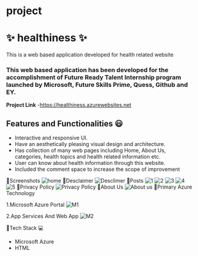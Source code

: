 # project
# ✨ healthiness ✨

This is a web based application developed for health related website

### This web based application has  been developed for the accomplishment of Future Ready Talent Internship program launched by Microsoft, Future Skills Prime, Quess, Github and EY.


**Project Link** -https://healthiness.azurewebsites.net

## Features and Functionalities 😃

- Interactive and responsive UI.
- Have an aesthetically pleasing visual design and architecture.
- Has collection of many web pages including Home, About Us, categories, health topics and health related information etc.
- User can know about health information through this website.
- Included the comment space to increase the scope of improvement 

🔗Screenshots
![home](https://user-images.githubusercontent.com/118965406/203961387-dfe710b3-619a-4dae-8824-ec8a6620c5e5.png)
🔗Desclaimer
![Desclimer](https://user-images.githubusercontent.com/118965406/203962030-2cb4c9fe-d911-448f-b96e-aa02a1e970ae.jpg)
🔗Posts
![1](https://user-images.githubusercontent.com/118965406/203962157-78562925-7a14-44e1-80e7-dabf4055fc86.jpg)
![2](https://user-images.githubusercontent.com/118965406/203962370-7a7b081c-9949-4077-8ef3-a759e456c1a9.jpg)
![3](https://user-images.githubusercontent.com/118965406/203962536-082af374-e48c-417c-9c89-35b82a23d903.jpg)
![4](https://user-images.githubusercontent.com/118965406/203962618-484c13b3-e2fa-48fd-9e87-06fafe12935e.jpg)
![5](https://user-images.githubusercontent.com/118965406/203962749-6df8994a-b473-4734-88b6-76a7f93d7a3a.jpg)
🔗Privacy Policy
![Privacy Policy](https://user-images.githubusercontent.com/118965406/203963502-2d5f071e-f8be-405f-b132-e3700aa5379c.jpg)
🔗About Us
![About us](https://user-images.githubusercontent.com/118965406/203963028-5a0eeff2-bb83-4d24-ac23-527fc22fbc51.jpg)
🔗Primary Azure Technology

1.Microsoft Azure Portal
![M1](https://user-images.githubusercontent.com/118965406/203964853-c1fb7e98-a5a0-4795-a252-e69abe8727c4.jpg)

2.App Services And Web App
![M2](https://user-images.githubusercontent.com/118965406/203964944-141a98fa-6302-431d-aafa-db83a5d76b00.jpg)

🔗Tech Stack 💻
- Microsoft Azure
- HTML



